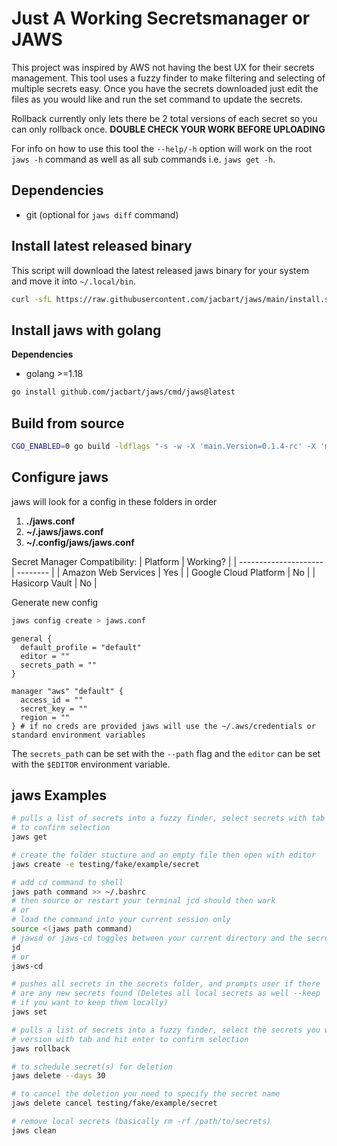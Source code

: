 # Just A Working Secretsmanager or JAWS

This project was inspired by AWS not having the best UX for their secrets management. This tool uses a fuzzy finder to make filtering and selecting of multiple secrets easy. Once you have the secrets downloaded just edit the files as you would like and run the set command to update the secrets.

Rollback currently only lets there be 2 total versions of each secret so you can only rollback once. **DOUBLE CHECK YOUR WORK BEFORE UPLOADING**

For info on how to use this tool the `--help/-h` option will work on the root `jaws -h` command as well as all sub commands i.e. `jaws get -h`.

## Dependencies

- git (optional for `jaws diff` command)

## Install latest released binary

This script will download the latest released jaws binary for your system and move it into `~/.local/bin`.

```bash
curl -sfL https://raw.githubusercontent.com/jacbart/jaws/main/install.sh | bash
```

## Install jaws with golang

**Dependencies**  

- golang >=1.18

```bash
go install github.com/jacbart/jaws/cmd/jaws@latest
```

## Build from source

```bash
CGO_ENABLED=0 go build -ldflags "-s -w -X 'main.Version=0.1.4-rc' -X 'main.Date=today'" ./cmd/jaws
```

## Configure jaws

jaws will look for a config in these folders in order  
1. **./jaws.conf**  
2. **~/.jaws/jaws.conf**  
3. **~/.config/jaws/jaws.conf**  

Secret Manager Compatibility:
| Platform              | Working? |
| --------------------- | -------- |
| Amazon Web Services   | Yes      |
| Google Cloud Platform | No       |
| Hasicorp Vault        | No       |

Generate new config
```sh
jaws config create > jaws.conf
```

```
general {
  default_profile = "default"
  editor = ""
  secrets_path = ""
}

manager "aws" "default" {
  access_id = ""
  secret_key = ""
  region = ""
} # if no creds are provided jaws will use the ~/.aws/credentials or standard environment variables
```

The `secrets_path` can be set with the `--path` flag and the `editor` can be set with the `$EDITOR` environment variable.

## jaws Examples

```bash
# pulls a list of secrets into a fuzzy finder, select secrets with tab and press enter
# to confirm selection
jaws get

# create the folder stucture and an empty file then open with editor
jaws create -e testing/fake/example/secret

# add cd command to shell
jaws path command >> ~/.bashrc
# then source or restart your terminal jcd should then work
# or
# load the command into your current session only
source <(jaws path command)
# jawsd or jaws-cd toggles between your current directory and the secrets folder in your jaws.conf file
jd
# or
jaws-cd

# pushes all secrets in the secrets folder, and prompts user if there
# are any new secrets found (Deletes all local secrets as well --keep
# if you want to keep them locally)
jaws set

# pulls a list of secrets into a fuzzy finder, select the secrets you want to rollback a
# version with tab and hit enter to confirm selection
jaws rollback

# to schedule secret(s) for deletion
jaws delete --days 30

# to cancel the deletion you need to specify the secret name
jaws delete cancel testing/fake/example/secret

# remove local secrets (basically rm -rf /path/to/secrets)
jaws clean
```
